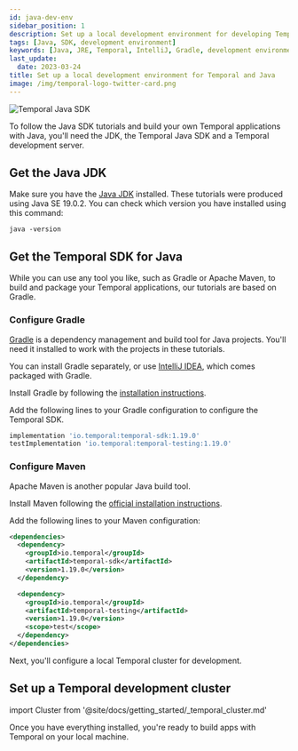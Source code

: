 ```yaml
---
id: java-dev-env
sidebar_position: 1
description: Set up a local development environment for developing Temporal applications using the Java programming language.
tags: [Java, SDK, development environment]
keywords: [Java, JRE, Temporal, IntelliJ, Gradle, development environment]
last_update:
  date: 2023-03-24
title: Set up a local development environment for Temporal and Java
image: /img/temporal-logo-twitter-card.png
---
```


![Temporal Java SDK](/img/sdk_banners/banner_java.png)

To follow the Java SDK tutorials and build your own Temporal applications with Java, you'll need the JDK, the Temporal Java SDK  and a Temporal development server.


## Get the Java JDK

Make sure you have the [Java JDK](https://www.oracle.com/ca-en/java/technologies/javase-downloads.html) installed. These tutorials were produced using Java SE 19.0.2. You can check which version you have installed using this command:

```command
java -version
```

## Get the Temporal SDK for Java

While you can use any tool you like, such as Gradle or Apache Maven, to build and package your Temporal applications, our tutorials are based on Gradle.


### Configure Gradle

[Gradle](https://gradle.org) is a dependency management and build tool for Java projects. You'll need it installed to work with the projects in these tutorials.

You can install Gradle separately, or use [IntelliJ IDEA](https://www.jetbrains.com/idea/), which comes packaged with Gradle.

Install Gradle by following the [installation instructions](https://gradle.org/install/).

Add the following lines to your Gradle configuration to configure the Temporal SDK.

```groovy
implementation 'io.temporal:temporal-sdk:1.19.0' 
testImplementation 'io.temporal:temporal-testing:1.19.0'
```


### Configure Maven

Apache Maven is another popular Java build tool. 

Install Maven following the [official installation instructions](https://maven.apache.org/install.html).

Add the following lines to your Maven configuration:

```xml
<dependencies>
  <dependency>
    <groupId>io.temporal</groupId>
    <artifactId>temporal-sdk</artifactId>
    <version>1.19.0</version>
  </dependency>

  <dependency>
    <groupId>io.temporal</groupId>
    <artifactId>temporal-testing</artifactId>
    <version>1.19.0</version>
    <scope>test</scope>
  </dependency>  
</dependencies>
```

Next, you'll configure a local Temporal cluster for development.


## Set up a Temporal development cluster

import Cluster  from '@site/docs/getting_started/_temporal_cluster.md'

<Cluster />

Once you have everything installed, you're ready to build apps with Temporal on your local machine.
